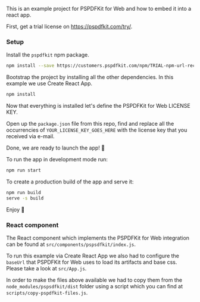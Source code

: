 This is an example project for PSPDFKit for Web and how to embed it into a react app.

First, get a trial license on https://pspdfkit.com/try/.


### Setup

Install the `pspdfkit` npm package.

```bash
npm install --save https://customers.pspdfkit.com/npm/TRIAL-npm-url-received-via-email
```

Bootstrap the project by installing all the other dependencies. In this example we use Create React App.

```bash
npm install
```

Now that everything is installed let's define the PSPDFKit for Web LICENSE KEY.

Open up the `package.json` file from this repo, find and replace all the occurrencies of `YOUR_LICENSE_KEY_GOES_HERE` with the license key that you received via e-mail.

Done, we are ready to launch the app! 🎉

To run the app in development mode run:

```bash
npm run start
```

To create a production build of the app and serve it:

```bash
npm run build
serve -s build
```

Enjoy 🍕


### React component

The React component which implements the PSPDFKit for Web integration can be found at `src/components/pspsdfkit/index.js`.

To run this example via Create React App we also had to configure the `baseUrl` that PSPDFKit for Web uses to load its artifacts and base css. Please take a look at `src/App.js`.

In order to make the files above available we had to copy them from the `node_modules/pspsdfkit/dist` folder using a script which you can find at `scripts/copy-pspdfkit-files.js`.
